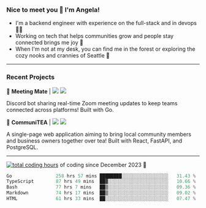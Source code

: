 ### Nice to meet you 👋 I'm Angela!

- I'm a backend engineer with experience on the full-stack and in devops 👩‍💻
- Working on tech that helps communities grow and people stay connected brings me joy 🤝
- When I'm not at my desk, you can find me in the forest or exploring the cozy nooks and crannies of Seattle 🧋

---

### Recent Projects

👾 **Meeting Mate** | [![](https://img.shields.io/badge/Code-violet.svg?style=flat-square)](https://github.com/angelajfisher/meeting-mate) [![](https://img.shields.io/badge/Site-violet.svg?style=flat-square)](https://angelajfisher.com/projects/meeting-mate)

Discord bot sharing real-time Zoom meeting updates to keep teams connected across platforms! Built with Go.

🍵 **CommuniTEA** | [![](https://img.shields.io/badge/Code-green.svg?style=flat-square)](https://gitlab.com/angelajfisher/communiTEA) [![](https://img.shields.io/badge/Demo-green.svg?style=flat-square)](https://angelajfisher.gitlab.io/communiTEA/)

A single-page web application aiming to bring local community members and business owners together over tea!  Built with React, FastAPI, and PostgreSQL.

---

<a href="https://wakatime.com/@018c1e94-8745-411f-aea1-f33be044d952"><img src="https://wakatime.com/badge/user/018c1e94-8745-411f-aea1-f33be044d952.svg?style=flat-square" alt="total coding hours" /></a> of coding since December 2023 🌊<br>
<!--START_SECTION:waka-->

```go
Go                258 hrs 57 mins ████████░░░░░░░░░░░░░░░░░   31.43 %
TypeScript        87 hrs 49 mins  ██▓░░░░░░░░░░░░░░░░░░░░░░   10.66 %
Bash              77 hrs 7 mins   ██▒░░░░░░░░░░░░░░░░░░░░░░   09.36 %
Markdown          74 hrs 17 mins  ██▒░░░░░░░░░░░░░░░░░░░░░░   09.02 %
HTML              61 hrs 33 mins  ██░░░░░░░░░░░░░░░░░░░░░░░   07.47 %
```

<!--END_SECTION:waka--> 
